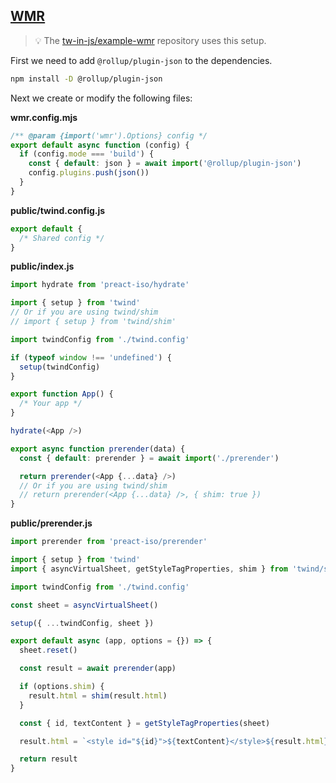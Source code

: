 ## [WMR](https://github.com/preactjs/wmr)

> 💡 The [tw-in-js/example-wmr](https://github.com/tw-in-js/example-wmr) repository uses this setup.

First we need to add `@rollup/plugin-json` to the dependencies.

```sh
npm install -D @rollup/plugin-json
```

Next we create or modify the following files:

**wmr.config.mjs**

```js
/** @param {import('wmr').Options} config */
export default async function (config) {
  if (config.mode === 'build') {
    const { default: json } = await import('@rollup/plugin-json')
    config.plugins.push(json())
  }
}
```

**public/twind.config.js**

```js
export default {
  /* Shared config */
}
```

**public/index.js**

```js
import hydrate from 'preact-iso/hydrate'

import { setup } from 'twind'
// Or if you are using twind/shim
// import { setup } from 'twind/shim'

import twindConfig from './twind.config'

if (typeof window !== 'undefined') {
  setup(twindConfig)
}

export function App() {
  /* Your app */
}

hydrate(<App />)

export async function prerender(data) {
  const { default: prerender } = await import('./prerender')

  return prerender(<App {...data} />)
  // Or if you are using twind/shim
  // return prerender(<App {...data} />, { shim: true })
}
```

**public/prerender.js**

```js
import prerender from 'preact-iso/prerender'

import { setup } from 'twind'
import { asyncVirtualSheet, getStyleTagProperties, shim } from 'twind/server'

import twindConfig from './twind.config'

const sheet = asyncVirtualSheet()

setup({ ...twindConfig, sheet })

export default async (app, options = {}) => {
  sheet.reset()

  const result = await prerender(app)

  if (options.shim) {
    result.html = shim(result.html)
  }

  const { id, textContent } = getStyleTagProperties(sheet)

  result.html = `<style id="${id}">${textContent}</style>${result.html}`

  return result
}
```
